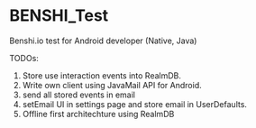 # BENSHI_Test
Benshi.io test for Android developer (Native, Java)

TODOs:
1) Store use interaction events into RealmDB.
2) Write own client using JavaMail API for Android.
3) send all stored events in email
4) setEmail UI in settings page and store email in UserDefaults.
5) Offline first architechture using RealmDB
